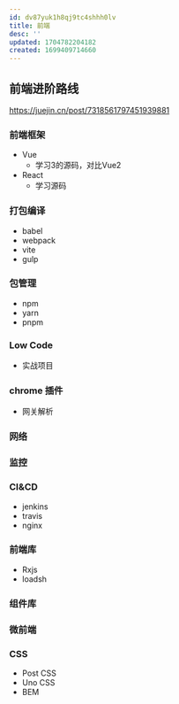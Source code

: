 ```yaml
---
id: dv87yuk1h8qj9tc4shhh0lv
title: 前端
desc: ''
updated: 1704782204182
created: 1699409714660
---
```


## 前端进阶路线

https://juejin.cn/post/7318561797451939881

### 前端框架

- Vue
    - 学习3的源码，对比Vue2 
- React
    - 学习源码


### 打包编译

- babel
- webpack
- vite
- gulp

### 包管理

- npm
- yarn
- pnpm

### Low Code

- 实战项目

### chrome 插件

- 网关解析

### 网络

### 监控

### CI&CD

- jenkins
- travis
- nginx


### 前端库

- Rxjs
- loadsh

### 组件库

### 微前端


### CSS

- Post CSS
- Uno CSS
- BEM

